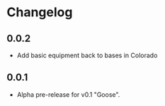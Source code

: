 # Changelog

## 0.0.2
- Add basic equipment back to bases in Colorado

## 0.0.1
- Alpha pre-release for v0.1 "Goose".

